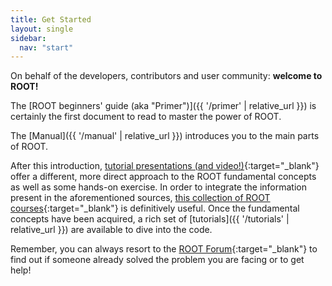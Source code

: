```yaml
---
title: Get Started
layout: single
sidebar:
  nav: "start"
---
```


On behalf of the developers, contributors and user community: **welcome to ROOT!**

The [ROOT beginners' guide (aka "Primer")]({{ '/primer' | relative_url }})
is certainly the first document to read to master the power of ROOT.

The [Manual]({{ '/manual' | relative_url }}) introduces you to the main parts of ROOT.

After this introduction,
[tutorial presentations (and video!)](https://indico.cern.ch/event/395198){:target="_blank"} offer a
different, more direct approach to the ROOT fundamental
concepts as well as some hands-on exercise. In order to integrate the information present
in the aforementioned sources, [this collection of ROOT courses](courses){:target="_blank"}
is definitively useful. Once the fundamental concepts have been acquired, a rich set of
[tutorials]({{ '/tutorials' | relative_url }}) are available to dive into the code.

Remember, you can always resort to the
[ROOT Forum](https://root-forum.cern.ch){:target="_blank"}
to find out if someone already solved the problem you are facing or to get help!



